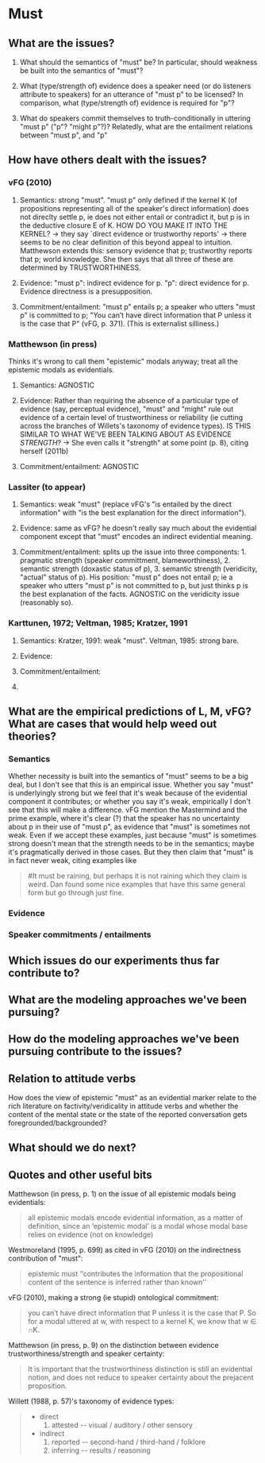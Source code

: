 Must
====

What are the issues?
--------------------

1. What should the semantics of "must" be? In particular, should weakness be built into the semantics of "must"?

2. What (type/strength of) evidence does a speaker need (or do listeners attribute to speakers) for an utterance of "must p" to be licensed? In comparison, what (type/strength of) evidence is required for "p"?

3. What do speakers commit themselves to truth-conditionally in uttering "must p" ("p"? "might p"?)? Relatedly, what are the entailment relations between "must p", and "p"


How have others dealt with the issues?
--------------------

### vFG (2010)

1. Semantics: strong "must". "must p" only defined if the kernel K (of propositions representing all of the speaker's direct information) does not direclty settle p, ie does not either entail or contradict it, but p is in the deductive closure E of K. HOW DO YOU MAKE IT INTO THE KERNEL? -> they say `direct evidence or trustworthy reports' -> there seems to be no clear definition of this beyond appeal to intuition. Matthewson extends this: sensory evidence that p; trustworthy reports that p; world knowledge. She then says that all three of these are determined by TRUSTWORTHINESS. 

2. Evidence: "must p": indirect evidence for p. "p": direct evidence for p. Evidence directness is a presupposition.

3. Commitment/entailment: "must p" entails p; a speaker who utters "must p" is committed to p; "You can’t have direct information that P unless it is the case that P" (vFG, p. 371). (This is externalist silliness.)

### Matthewson (in press)

Thinks it's wrong to call them "epistemic" modals anyway; treat all the epistemic modals as evidentials.

1. Semantics: AGNOSTIC

2. Evidence: Rather than requiring the absence of a particular type of evidence (say, perceptual evidence), "must" and "might" rule out evidence of a certain level of trustworthiness or reliability (ie cutting across the branches of Willets's taxonomy of evidence types). IS THIS SIMILAR TO WHAT WE'VE BEEN TALKING ABOUT AS EVIDENCE *STRENGTH*? -> She even calls it "strength" at some point (p. 8), citing herself (2011b)

3. Commitment/entailment: AGNOSTIC

### Lassiter (to appear)

1. Semantics: weak "must" (replace vFG's "is entailed by the direct information" with "is the best explanation for the direct information").

2. Evidence: same as vFG? he doesn't really say much about the evidential component except that "must" encodes an indirect evidential meaning.

3. Commitment/entailment: splits up the issue into three components: 1. pragmatic strength (speaker committment, blameworthiness), 2. semantic strength (doxastic status of p), 3. semantic strength (veridicity, "actual" status of p). His position: "must p" does not entail p; ie a speaker who utters "must p" is not committed to p, but just thinks p is the best explanation of the facts. AGNOSTIC on the veridicity issue (reasonably so). 

### Karttunen, 1972; Veltman, 1985; Kratzer, 1991

1. Semantics: Kratzer, 1991: weak "must". Veltman, 1985: strong bare.

2. Evidence:

3. Commitment/entailment: 

4. 

What are the empirical predictions of L, M, vFG? What are cases that would help weed out theories?
---------

### Semantics

Whether necessity is built into the semantics of "must" seems to be a big deal, but I don't see that this is an empirical issue. Whether you say "must" is underlyingly strong but we feel that it's weak because of the evidential component it contributes; or whether you say it's weak, empirically I don't see that this will make a difference. vFG mention the Mastermind and the prime example, where it's clear (?) that the speaker has no uncertainty about p in their use of "must p", as evidence that "must" is sometimes not weak. Even if we accept these examples, just because "must" is sometimes strong doesn't mean that the strength needs to be in the semantics; maybe it's pragmatically derived in those cases. But they then claim that "must" is in fact never weak, citing examples like
> #It must be raining, but perhaps it is not raining
which they claim is weird. Dan found some nice examples that have this same general form but go through just fine. 

### Evidence

### Speaker commitments / entailments




Which issues do our experiments thus far contribute to?
--------------------

###


What are the modeling approaches we've been pursuing?
--------------------


How do the modeling approaches we've been pursuing contribute to the issues?
--------------------


Relation to attitude verbs
--------------------------

How does the view of epistemic "must" as an evidential marker relate to the rich literature on factivity/veridicality in attitude verbs and whether the content of the mental state or the state of the reported conversation gets foregrounded/backgrounded?


What should we do next?
--------------------

Quotes and other useful bits
------

Matthewson (in press, p. 1) on the issue of all epistemic modals being evidentials:
> all epistemic modals encode evidential information, as a matter of definition, since an ‘epistemic modal’ is a modal whose modal base relies on evidence (not on knowledge)

Westmoreland (1995, p. 699) as cited in vFG (2010) on the indirectness contribution of "must":
> epistemic must ‘‘contributes the information that the propositional content of the sentence is inferred rather than known’’

vFG (2010), making a strong (ie stupid) ontological commitment: 
> you can’t have direct information that P unless it is the case that P. So for a modal uttered at w, with respect to a kernel K, we know that w ∈ ∩K.

Matthewson (in press, p. 9) on the distinction between evidence trustworthiness/strength and speaker certainty:
> It is important that the trustworthiness distinction is still an evidential notion, and does not reduce to speaker certainty about the prejacent proposition.

Willett (1988, p. 57)'s taxonomy of evidence types:
>	- direct 
>		1. attested -- visual / auditory / other sensory
>	- indirect
>		1. reported -- second-hand / third-hand / folklore
>		2. inferring -- results / reasoning
